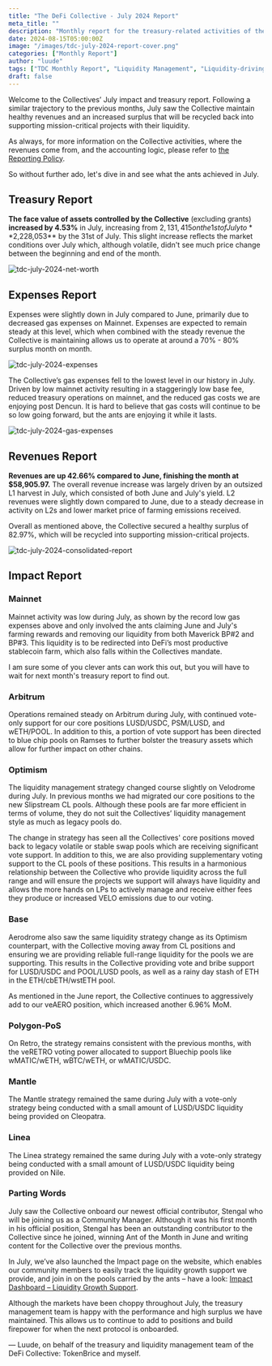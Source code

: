 ```yaml
---
title: "The DeFi Collective - July 2024 Report"
meta_title: ""
description: "Monthly report for the treasury-related activities of the Collective in July.."
date: 2024-08-15T05:00:00Z
image: "/images/tdc-july-2024-report-cover.png"
categories: ["Monthly Report"]
author: "luude"
tags: ["TDC Monthly Report", "Liquidity Management", "Liquidity-driving Tokens", "Collective"]
draft: false
---
```


Welcome to the Collectives’ July impact and treasury report. Following a similar trajectory to the previous months, July saw the Collective maintain healthy revenues and an increased surplus that will be recycled back into supporting mission-critical projects with their liquidity. 

As always, for more information on the Collective activities, where the revenues come from, and the accounting logic, please refer to [the Reporting Policy](https://deficollective.org/reporting-policy/).

So without further ado, let's dive in and see what the ants achieved in July.


## Treasury Report

**The face value of assets controlled by the Collective** (excluding grants) **increased by 4.53%** in July, increasing from $2,131,415 on the 1st of July to **$2,228,053** by the 31st of July. This slight increase reflects the market conditions over July which, although volatile, didn't see much price change between the beginning and end of the month. 

![tdc-july-2024-net-worth](https://raw.githubusercontent.com/deficollective/deficollective.github.io/main/assets/images/tdc-july-2024-report/net-worth.png)

## Expenses Report

Expenses were slightly down in July compared to June, primarily due to decreased gas expenses on Mainnet. Expenses are expected to remain steady at this level, which when combined with the steady revenue the Collective is maintaining allows us to operate at around a 70% - 80% surplus month on month.


![tdc-july-2024-expenses](https://raw.githubusercontent.com/deficollective/deficollective.github.io/main/assets/images/tdc-july-2024-report/expenses.png)


The Collective’s gas expenses fell to the lowest level in our history in July. Driven by low mainnet activity resulting in a staggeringly low base fee, reduced treasury operations on mainnet, and the reduced gas costs we are enjoying post Dencun. It is hard to believe that gas costs will continue to be so low going forward, but the ants are enjoying it while it lasts.

![tdc-july-2024-gas-expenses](https://raw.githubusercontent.com/deficollective/deficollective.github.io/main/assets/images/tdc-july-2024-report/gas-expenses.png)


## Revenues Report

**Revenues are up 42.66% compared to June, finishing the month at $58,905.97.** The overall revenue increase was largely driven by an outsized L1 harvest in July, which consisted of both June and July's yield. L2 revenues were slightly down compared to June, due to a steady decrease in activity on L2s and lower market price of farming emissions received.

Overall as mentioned above, the Collective secured a healthy surplus of 82.97%, which will be recycled into supporting mission-critical projects.


![tdc-july-2024-consolidated-report](https://raw.githubusercontent.com/deficollective/deficollective.github.io/main/assets/images/tdc-july-2024-report/consolidated-report.png)


## Impact Report


### Mainnet

Mainnet activity was low during July, as shown by the record low gas expenses above and only involved the ants claiming June and July's farming rewards and removing our liquidity from both Maverick BP#2 and BP#3. This liquidity is to be redirected into DeFi’s most productive stablecoin farm, which also falls within the Collectives mandate.

I am sure some of you clever ants can work this out, but you will have to wait for next month's treasury report to find out.


### Arbitrum

Operations remained steady on Arbitrum during July, with continued vote-only support for our core positions LUSD/USDC, PSM/LUSD, and wETH/POOL. In addition to this, a portion of vote support has been directed to blue chip pools on Ramses to further bolster the treasury assets which allow for further impact on other chains.


### Optimism

The liquidity management strategy changed course slightly on Velodrome during July. In previous months we had migrated our core positions to the new Slipstream CL pools. Although these pools are far more efficient in terms of volume, they do not suit the Collectives’ liquidity management style as much as legacy pools do.

The change in strategy has seen all the Collectives' core positions moved back to legacy volatile or stable swap pools which are receiving significant vote support. In addition to this, we are also providing supplementary voting support to the CL pools of these positions. This results in a harmonious relationship between the Collective who provide liquidity across the full range and will ensure the projects we support will always have liquidity and allows the more hands on LPs to actively manage and receive either fees they produce or increased VELO emissions due to our voting.


### Base

Aerodrome also saw the same liquidity strategy change as its Optimism counterpart, with the Collective moving away from CL positions and ensuring we are providing reliable full-range liquidity for the pools we are supporting. This results in the Collective providing vote and bribe support for LUSD/USDC and POOL/LUSD pools, as well as a rainy day stash of ETH in the ETH/cbETH/wstETH pool.

As mentioned in the June report, the Collective continues to aggressively add to our veAERO position, which increased another 6.96% MoM.


### Polygon-PoS

On Retro, the strategy remains consistent with the previous months, with the veRETRO voting power allocated to support Bluechip pools like wMATIC/wETH, wBTC/wETH, or wMATIC/USDC.


### Mantle

The Mantle strategy remained the same during July with a vote-only strategy being conducted with a small amount of LUSD/USDC liquidity being provided on Cleopatra.


### Linea

The Linea strategy remained the same during July with a vote-only strategy being conducted with a small amount of LUSD/USDC liquidity being provided on Nile.


### Parting Words

July saw the Collective onboard our newest official contributor, Stengal who will be joining us as a Community Manager. Although it was his first month in his official position, Stengal has been an outstanding contributor to the Collective since he joined, winning Ant of the Month in June and writing content for the Collective over the previous months.

In July, we’ve also launched the Impact page on the website, which enables our community members to easily track the liquidity growth support we provide, and join in on the pools carried by the ants – have a look: [Impact Dashboard – Liquidity Growth Support](https://deficollective.org/impact/).

Although the markets have been choppy throughout July, the treasury management team is happy with the performance and high surplus we have maintained. This allows us to continue to add to positions and build firepower for when the next protocol is onboarded.

— Luude, on behalf of the treasury and liquidity management team of the DeFi Collective: TokenBrice and myself. 
